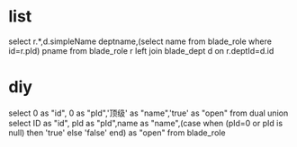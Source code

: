 list
===
select r.*,d.simpleName deptname,(select name from blade_role where id=r.pId) pname from blade_role r left join blade_dept d on r.deptId=d.id

diy
===
select 0 as "id", 0 as "pId",'顶级' as "name",'true' as "open" from  dual 
union
select ID as "id", pId as "pId",name as "name",(case when (pId=0 or pId is null) then 'true' else 'false' end) as "open" from  blade_role